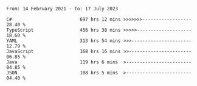 <!-- [![Top Langs](https://github-readme-stats.vercel.app/api/top-langs/?username=thititongumpun&layout=compact&langs_count=7&theme=prussian)](https://github.com/thititongumpun)
[![Anurag's GitHub stats](https://github-readme-stats.vercel.app/api?username=thititongumpun&hide=stars&show_icons=true&theme=prussian)](https://github.com/thititongumpun) -->

<!--START_SECTION:waka-->

```text
From: 14 February 2021 - To: 17 July 2023

C#                         697 hrs 12 mins >>>>>>>------------------   28.40 %
TypeScript                 456 hrs 38 mins >>>>>--------------------   18.60 %
YAML                       313 hrs 54 mins >>>----------------------   12.79 %
JavaScript                 168 hrs 16 mins >>-----------------------   06.85 %
Java                       119 hrs 6 mins  >------------------------   04.85 %
JSON                       108 hrs 5 mins  >------------------------   04.40 %
```

<!--END_SECTION:waka-->

